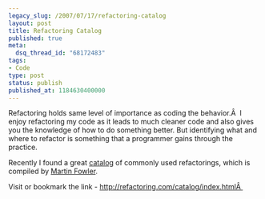 ```yaml
---
legacy_slug: /2007/07/17/refactoring-catalog
layout: post
title: Refactoring Catalog
published: true
meta:
  dsq_thread_id: "68172483"
tags:
- Code
type: post
status: publish
published_at: 1184630400000
---
```

Refactoring holds same level of importance as coding the behavior.Â  I enjoy refactoring my code as it leads to much cleaner code and also gives you the knowledge of how to do something better. But identifying what and where to refactor is something that a programmer gains through the practice.

Recently I found a great <a href="http://refactoring.com/catalog/index.html">catalog</a> of commonly used refactorings, which is compiled by <a href="http://www.martinfowler.com">Martin Fowler</a>.

Visit or bookmark the link - <a href="http://refactoring.com/catalog/index.html">http://refactoring.com/catalog/index.htmlÂ </a>
